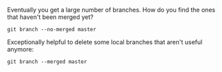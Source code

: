 Eventually you get a large number of branches. How do you find the ones that haven't been merged yet?

```
git branch --no-merged master
```

Exceptionally helpful to delete some local branches that aren't useful anymore:

```
git branch --merged master
```
